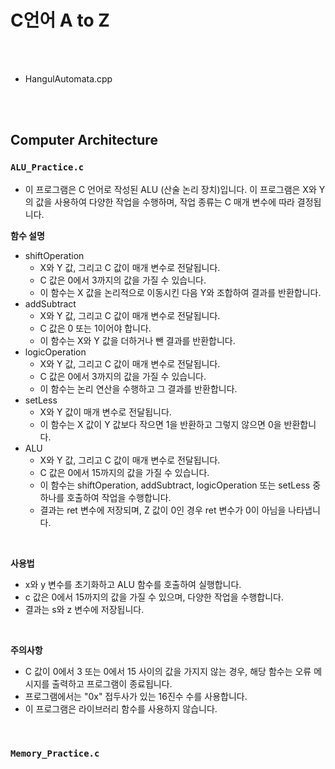 # C언어 A to Z

<br/>

<br/>



-   HangulAutomata.cpp

<br/>

<br/>

## Computer Architecture

### `ALU_Practice.c`

-   이 프로그램은 C 언어로 작성된 ALU (산술 논리 장치)입니다. 이 프로그램은 X와 Y의 값을 사용하여 다양한 작업을 수행하며, 작업 종류는 C 매개 변수에 따라 결정됩니다.

**함수 설명**

-   shiftOperation
    -   X와 Y 값, 그리고 C 값이 매개 변수로 전달됩니다.
    -   C 값은 0에서 3까지의 값을 가질 수 있습니다.
    -   이 함수는 X 값을 논리적으로 이동시킨 다음 Y와 조합하여 결과를 반환합니다.
-   addSubtract
    -   X와 Y 값, 그리고 C 값이 매개 변수로 전달됩니다.
    -   C 값은 0 또는 1이어야 합니다.
    -   이 함수는 X와 Y 값을 더하거나 뺀 결과를 반환합니다.
-   logicOperation
    -   X와 Y 값, 그리고 C 값이 매개 변수로 전달됩니다.
    -   C 값은 0에서 3까지의 값을 가질 수 있습니다.
    -   이 함수는 논리 연산을 수행하고 그 결과를 반환합니다.
-   setLess
    -   X와 Y 값이 매개 변수로 전달됩니다.
    -   이 함수는 X 값이 Y 값보다 작으면 1을 반환하고 그렇지 않으면 0을 반환합니다.
-   ALU
    -   X와 Y 값, 그리고 C 값이 매개 변수로 전달됩니다.
    -   C 값은 0에서 15까지의 값을 가질 수 있습니다.
    -   이 함수는 shiftOperation, addSubtract, logicOperation 또는 setLess 중 하나를 호출하여 작업을 수행합니다.
    -   결과는 ret 변수에 저장되며, Z 값이 0인 경우 ret 변수가 0이 아님을 나타냅니다.

<br/>

**사용법**

-   x와 y 변수를 초기화하고 ALU 함수를 호출하여 실행합니다.
-   c 값은 0에서 15까지의 값을 가질 수 있으며, 다양한 작업을 수행합니다.
-   결과는 s와 z 변수에 저장됩니다.

<br/>

**주의사항**

-   C 값이 0에서 3 또는 0에서 15 사이의 값을 가지지 않는 경우, 해당 함수는 오류 메시지를 출력하고 프로그램이 종료됩니다.
-   프로그램에서는 "0x" 접두사가 있는 16진수 수를 사용합니다.
-   이 프로그램은 라이브러리 함수를 사용하지 않습니다.

<br/>

### `Memory_Practice.c`

<br/>

<br/>